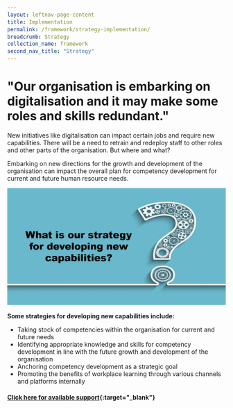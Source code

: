 ```yaml
---
layout: leftnav-page-content
title: Implementation
permalink: /framework/strategy-implementation/
breadcrumb: Strategy
collection_name: framework
second_nav_title: "Strategy"
---
```



# **"Our organisation is embarking on digitalisation and it may make some roles and skills redundant."**
	
New initiatives like digitalisation can impact certain jobs and require new capabilities.
There will be a need to retrain and redeploy staff to other roles and other parts of the organisation.
But where and what?	

Embarking on new directions for the growth and development of the organisation can impact the overall plan for competency development for current and future human resource needs.

<img src="/images/implementation/strategy.jpg">


**Some strategies for developing new capabilities include:**

- Taking stock of competencies within the organisation for current and future needs
- Identifying appropriate knowledge and skills for competency development in line with the future growth and development of the organisation
- Anchoring competency development as a strategic goal
- Promoting the benefits of workplace learning through various channels and platforms internally



#### [Click here for available support](https://nyp-wpl-staging.netlify.com/framework/strategy-support/){:target="_blank"}

